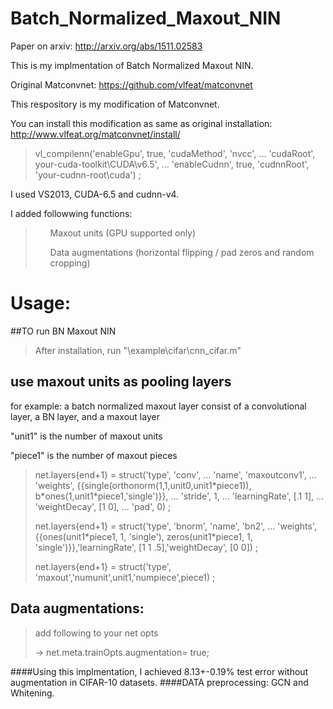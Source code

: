 # Batch_Normalized_Maxout_NIN
Paper on arxiv: http://arxiv.org/abs/1511.02583

This is my implmentation of Batch Normalized Maxout NIN.

Original Matconvnet: https://github.com/vlfeat/matconvnet

This respository is my modification of Matconvnet.

You can install this modification as same as original installation:
http://www.vlfeat.org/matconvnet/install/
<blockquote>
vl_compilenn('enableGpu', true, 'cudaMethod', 'nvcc', ...
'cudaRoot', your-cuda-toolkit\CUDA\v6.5', ...
'enableCudnn', true, 'cudnnRoot', 'your-cudnn-root\cuda') ;
</blockquote>

I used VS2013, CUDA-6.5 and cudnn-v4.

I added followwing functions:
<blockquote>
<ul>Maxout units (GPU supported only) </ul>
<ul>Data augmentations (horizontal flipping / pad zeros and random cropping)</ul>
</blockquote>

<h1>Usage:</h1>
##TO run BN Maxout NIN
<blockquote>
After installation, run "\example\cifar\cnn_cifar.m"
</blockquote>

<h2>use maxout units as pooling layers</h2>
for example: a batch normalized maxout layer consist of a convolutional layer, a BN layer, and a maxout layer

"unit1"  is the number of maxout units

"piece1" is the number of maxout pieces
<blockquote>
<p>net.layers{end+1} = struct('type', 'conv', ...
                           'name', 'maxoutconv1', ...
                           'weights', {{single(orthonorm(1,1,unit0,unit1*piece1)), b*ones(1,unit1*piece1,'single')}}, ...
                           'stride', 1, ...
                           'learningRate', [.1 1], ...
                           'weightDecay', [1 0], ...
                           'pad', 0) ;</p>

<p>net.layers{end+1} = struct('type', 'bnorm', 'name', 'bn2', ...
                           'weights', {{ones(unit1*piece1, 1, 'single'), zeros(unit1*piece1, 1, 'single')}},'learningRate', [1 1 .5],'weightDecay', [0 0]) ;</p>   

<p>net.layers{end+1} = struct('type', 'maxout','numunit',unit1,'numpiece',piece1) ; </p>
</blockquote>

<h2>Data augmentations:</h2>
<blockquote>
<p>add following to your net opts</p>
<p>-> net.meta.trainOpts.augmentation= true;</p>
</blockquote>
####Using this implmentation, I achieved 8.13+-0.19% test error without augmentation in CIFAR-10 datasets.
####DATA preprocessing: GCN and Whitening.

